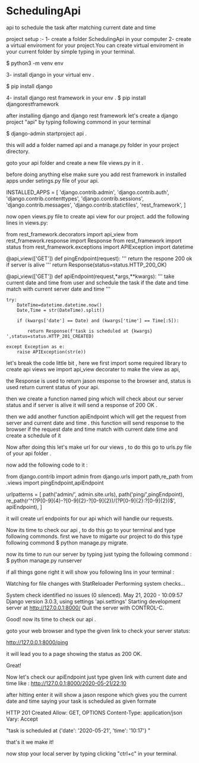 # SchedulingApi
api to schedule the task after matching current date and time

project setup :- 
1- create a folder SchedulingApi in your computer 
2- create a virtual enviroment for your project.You can create virtual enviroment in your current folder 
   by simple typing in your terminal.
   
$ python3 -m venv env

3- install django in your virtual env .

$ pip install django

4- install django rest framework in your env .
$ pip install djangorestframework

after installing django and django rest framework let's create a django project "api" by typing following commond in your terminal

$ django-admin startproject api .

this will add a folder named api and a manage.py folder in your project directory.

goto your api folder and create a new file views.py in it .

before doing anything else make sure you add  rest framework in installed  apps under setings.py file of your api.


INSTALLED_APPS = [
    'django.contrib.admin',
    'django.contrib.auth',
    'django.contrib.contenttypes',
    'django.contrib.sessions',
    'django.contrib.messages',
    'django.contrib.staticfiles',
    'rest_framework',
]

now open views.py file to create api view for our project.
add the following lines in views.py:

from rest_framework.decorators import api_view
from rest_framework.response import Response
from rest_framework import status
from rest_framework.exceptions import APIException
import datetime


@api_view(['GET'])
def pingEndpoint(request):
    '''
        return the respone 200 ok if server is alive
    '''
    return Response(status=status.HTTP_200_OK)


@api_view(['GET'])
def apiEndpoint(request,*args,**kwargs):
    '''
        take current date and time from user and schedule the task if the date and time match 
        with current server date and time 
    '''

    try:
        DateTime=datetime.datetime.now()
        Date,Time = str(DateTime).split()

        if (kwargs['date'] == Date) and (kwargs['time'] == Time[:5]):

            return Response(f'task is scheduled at {kwargs} ',status=status.HTTP_201_CREATED)

    except Exception as e:
        raise APIException(str(e))
        
        
 let's break the code little bit , here we first import some required library to create api views
 we import api_view decorater to make the view as api,
 
 the Response is used to return jason response to the browser and,
 status is used return current status of your api.
 
 then we create a function named ping which will check about our server status and if server is alive it will send a response of 
 200 OK .
 
 then we add another function apiEndpoint which will get the request from server and current date and time .
 this function will send response to the browser if the request date and time match with current date time and create a schedule of it
 
 
 Now after doing this let's make url for our views , to do this go to urls.py file of your api folder .
 
 now add the following code to it :
 
 
from django.contrib import admin
from django.urls import path,re_path
from .views import pingEndpoint,apiEndpoint

urlpatterns = [
    path('admin/', admin.site.urls),
    path('ping/',pingEndpoint),
    re_path(r'^(?P<date>[0-9]{4}-?[0-9]{2}-?[0-9]{2})/(?P<time>[0-9]{2}:?[0-9]{2})$', apiEndpoint),
]

it will create url endpoints for our api which will handle our requests.

Now its time to check our api , to do this go to your terminal and type following commonds.
first we have to migarte our project to do this type following commond 
$ python manage.py migrate.

now its time to run our server by typing just typing the following commond :
$ python manage.py runserver

if all things gone right it will show you following lins in your terminal :

Watching for file changes with StatReloader
Performing system checks...

System check identified no issues (0 silenced).
May 21, 2020 - 10:09:57
Django version 3.0.3, using settings 'api.settings'
Starting development server at http://127.0.0.1:8000/
Quit the server with CONTROL-C.

Good! now its time to check our api .

goto your web browser and type the given link to check your server status:

http://127.0.0.1:8000/ping 

it will lead you to a page showing the status as 200 OK.

Great!

Now let's check our apiEndpoint just type given link with current date and time like  :
http://127.0.0.1:8000/2020-05-21/22:10

after hitting enter it will show a jason respone which gives you the current date and time saying your task is scheduled as given formate

HTTP 201 Created
Allow: GET, OPTIONS
Content-Type: application/json
Vary: Accept

"task is scheduled at {'date': '2020-05-21', 'time': '10:17'} "

that's it we make it!

now stop your local server by typing clicking "ctrl+c" in your terminal.




 
 
 
 
 

   

